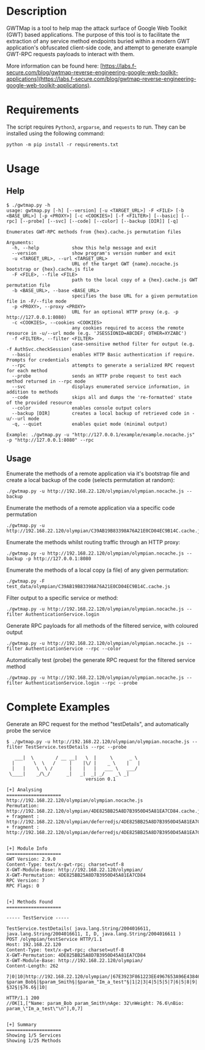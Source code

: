# Description

GWTMap is a tool to help map the attack surface of Google Web Toolkit (GWT) based applications. The purpose of this tool is to facilitate the extraction of any service method endpoints buried within a modern GWT application's obfuscated client-side code, and attempt to generate example GWT-RPC requests payloads to interact with them.

More information can be found here: [https://labs.f-secure.com/blog/gwtmap-reverse-engineering-google-web-toolkit-applications](https://labs.f-secure.com/blog/gwtmap-reverse-engineering-google-web-toolkit-applications).

# Requirements

The script requires `Python3`, `argparse`, and `requests` to run. They can be installed using the following command: 
```
python -m pip install -r requirements.txt
```

# Usage 

## Help

```
$ ./gwtmap.py -h
usage: gwtmap.py [-h] [--version] [-u <TARGET_URL>] -F <FILE> [-b <BASE_URL>] [-p <PROXY>] [-c <COOKIES>] [-f <FILTER>] [--basic] [--rpc] [--probe] [--svc] [--code] [--color] [--backup [DIR]] [-q]

Enumerates GWT-RPC methods from {hex}.cache.js permutation files

Arguments:
  -h, --help            show this help message and exit
  --version             show program's version number and exit
  -u <TARGET_URL>, --url <TARGET_URL>
                        URL of the target GWT {name}.nocache.js bootstrap or {hex}.cache.js file
  -F <FILE>, --file <FILE>
                        path to the local copy of a {hex}.cache.js GWT permutation file
  -b <BASE_URL>, --base <BASE_URL>
                        specifies the base URL for a given permutation file in -F/--file mode
  -p <PROXY>, --proxy <PROXY>
                        URL for an optional HTTP proxy (e.g. -p http://127.0.0.1:8080)
  -c <COOKIES>, --cookies <COOKIES>
                        any cookies required to access the remote resource in -u/--url mode (e.g. 'JSESSIONID=ABCDEF; OTHER=XYZABC')
  -f <FILTER>, --filter <FILTER>
                        case-sensitive method filter for output (e.g. -f AuthSvc.checkSession)
  --basic               enables HTTP Basic authentication if require. Prompts for credentials
  --rpc                 attempts to generate a serialized RPC request for each method
  --probe               sends an HTTP probe request to test each method returned in --rpc mode
  --svc                 displays enumerated service information, in addition to methods
  --code                skips all and dumps the 're-formatted' state of the provided resource
  --color               enables console output colors
  --backup [DIR]        creates a local backup of retrieved code in -u/--url mode
  -q, --quiet           enables quiet mode (minimal output)

Example: ./gwtmap.py -u "http://127.0.0.1/example/example.nocache.js" -p "http://127.0.0.1:8080" --rpc
```

## Usage

Enumerate the methods of a remote application via it's bootstrap file and create a local backup of the code (selects permutation at random):
```
./gwtmap.py -u http://192.168.22.120/olympian/olympian.nocache.js --backup
```

Enumerate the methods of a remote application via a specific code permutation
```
./gwtmap.py -u http://192.168.22.120/olympian/C39AB19B83398A76A21E0CD04EC9B14C.cache.js
```

Enumerate the methods whilst routing traffic through an HTTP proxy:
```
./gwtmap.py -u http://192.168.22.120/olympian/olympian.nocache.js --backup -p http://127.0.0.1:8080
```

Enumerate the methods of a local copy (a file) of any given permutation:
```
./gwtmap.py -F test_data/olympian/C39AB19B83398A76A21E0CD04EC9B14C.cache.js
```

Filter output to a specific service or method: 
```
./gwtmap.py -u http://192.168.22.120/olympian/olympian.nocache.js --filter AuthenticationService.login
```

Generate RPC payloads for all methods of the filtered service, with coloured output
```
./gwtmap.py -u http://192.168.22.120/olympian/olympian.nocache.js --filter AuthenticationService --rpc --color
```

Automatically test (probe) the generate RPC request for the filtered service method
```
./gwtmap.py -u http://192.168.22.120/olympian/olympian.nocache.js --filter AuthenticationService.login --rpc --probe
```

# Complete Examples

Generate an RPC request for the method "testDetails", and automatically probe the service
```
$ ./gwtmap.py -u http://192.168.22.120/olympian/olympian.nocache.js --filter TestService.testDetails --rpc --probe   

   ___|  \        / __ __|   \  |     \      _ \
  |       \  \   /     |    |\/ |    _ \    |   |
  |   |    \  \ /      |    |   |   ___ \   ___/
 \____|    _/\_/      _|   _|  _| _/    _\ _|
                             version 0.1

[+] Analysing
====================
http://192.168.22.120/olympian/olympian.nocache.js
Permutation: http://192.168.22.120/olympian/4DE825BB25A8D7B3950D45A81EA7CD84.cache.js
+ fragment : http://192.168.22.120/olympian/deferredjs/4DE825BB25A8D7B3950D45A81EA7CD84/1.cache.js
+ fragment : http://192.168.22.120/olympian/deferredjs/4DE825BB25A8D7B3950D45A81EA7CD84/2.cache.js


[+] Module Info
====================
GWT Version: 2.9.0
Content-Type: text/x-gwt-rpc; charset=utf-8
X-GWT-Module-Base: http://192.168.22.120/olympian/
X-GWT-Permutation: 4DE825BB25A8D7B3950D45A81EA7CD84
RPC Version: 7
RPC Flags: 0


[+] Methods Found
====================

----- TestService -----

TestService.testDetails( java.lang.String/2004016611, java.lang.String/2004016611, I, D, java.lang.String/2004016611 )
POST /olympian/testService HTTP/1.1
Host: 192.168.22.120
Content-Type: text/x-gwt-rpc; charset=utf-8
X-GWT-Permutation: 4DE825BB25A8D7B3950D45A81EA7CD84
X-GWT-Module-Base: http://192.168.22.120/olympian/
Content-Length: 262

7|0|10|http://192.168.22.120/olympian/|67E3923F861223EE4967653A96E43846|com.ecorp.olympian.client.asyncService.TestService|testDetails|java.lang.String/2004016611|D|I|§param_Bob§|§param_Smith§|§param_"Im_a_test"§|1|2|3|4|5|5|5|7|6|5|8|9|§32§|§76.6§|10|

HTTP/1.1 200
//OK[1,["Name: param_Bob param_Smith\nAge: 32\nWeight: 76.6\nBio: param_\"Im_a_test\"\n"],0,7]


[+] Summary
====================
Showing 1/5 Services
Showing 1/25 Methods
```

